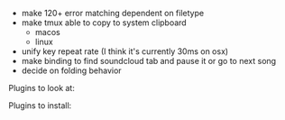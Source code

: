 * make 120+ error matching dependent on filetype
* make tmux able to copy to system clipboard
    * macos
    * linux
* unify key repeat rate (I think it's currently 30ms on osx)
* make binding to find soundcloud tab and pause it or go to next song
* decide on folding behavior

Plugins to look at:

Plugins to install:
